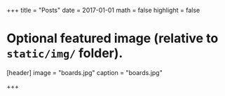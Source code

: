 +++
title = "Posts"
date = 2017-01-01
math = false
highlight = false

# Optional featured image (relative to `static/img/` folder).
[header]
image = "boards.jpg"
caption = "boards.jpg"

+++
